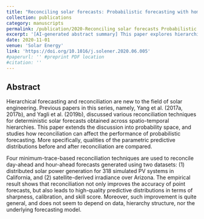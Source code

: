 ```yaml
---
title: "Reconciling solar forecasts: Probabilistic forecasting with homoscedastic Gaussian errors on a geographical hierarchy."
collection: publications
category: manuscripts
permalink: /publication/2020-Reconciling solar forecasts Probabilistic forecasting
excerpt: '[AI-generated abstract summary] This paper explores hierarchical forecasting and reconciliation in solar engineering, focusing on their effects on probabilistic forecasting. Building on previous works, it examines how reconciliation impacts parametric predictive distributions for solar forecasts. Using two datasets---distributed solar power in California and satellite-derived irradiance in Arizona---four minimum-trace-based reconciliation techniques are applied to day-ahead and hour-ahead forecasts. The results show that reconciliation not only enhances the accuracy of point forecasts but also improves the quality of predictive distributions in terms of sharpness, calibration, and skill score. These improvements are general and independent of data, hierarchy structure, or forecasting model. '
date: 2020-11-01
venue: 'Solar Energy'
link: 'https://doi.org/10.1016/j.solener.2020.06.005'
#paperurl: '' #preprint PDF location
#citation: ''
---
```


<h2> Abstract </h2>
Hierarchical forecasting and reconciliation are new to the field of solar engineering. Previous papers in this series, namely, Yang et al. (2017a, 2017b), and Yagli et al. (2019b), discussed various reconciliation techniques for deterministic solar forecasts obtained across spatio-temporal hierarchies. This paper extends the discussion into probability space, and studies how reconciliation can affect the performance of probabilistic forecasting. More specifically, qualities of the parametric predictive distributions before and after reconciliation are compared.

Four minimum-trace-based reconciliation techniques are used to reconcile day-ahead and hour-ahead forecasts generated using two datasets: (1) distributed solar power generation for 318 simulated PV systems in California, and (2) satellite-derived irradiance over Arizona. The empirical result shows that reconciliation not only improves the accuracy of point forecasts, but also leads to high-quality predictive distributions in terms of sharpness, calibration, and skill score. Moreover, such improvement is quite general, and does not seem to depend on data, hierarchy structure, nor the underlying forecasting model.